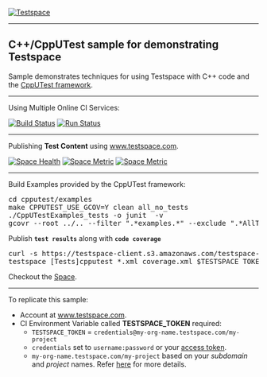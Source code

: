 [![Testspace](http://www.testspace.com/public/img/testspace_logo.png)](http://www.testspace.com)
***

## C++/CppUTest sample for demonstrating Testspace

Sample demonstrates techniques for using Testspace with C++ code and the [CppUTest framework](https://cpputest.github.io).

***
Using Multiple Online CI Services:

[![Build Status](https://travis-ci.org/testspace-samples/cpp.cpputest.svg?branch=master)](https://travis-ci.org/testspace-samples/cpp.cpputest)
[![Run Status](https://api.shippable.com/projects/56ffcaa09d043da07b0991f0/badge?branch=master)](https://app.shippable.com/projects/56ffcaa09d043da07b0991f0)

***
Publishing **Test Content** using www.testspace.com.

[![Space Health](https://samples.testspace.com/projects/121/spaces/449/badge)](https://samples.testspace.com/projects/121/spaces/449 "Test Cases")
[![Space Metric](https://samples.testspace.com/projects/121/spaces/449/metrics/285/badge)](https://samples.testspace.com/spaces/449/schema/Code%20Coverage "Code Coverage (lines)")
[![Space Metric](https://samples.testspace.com/projects/121/spaces/449/metrics/284/badge)](https://samples.testspace.com/spaces/449/schema/Code%20Coverage "Code Coverage (branches)")


***

Build Examples provided by the CppUTest framework:

<pre>
cd cpputest/examples
make CPPUTEST_USE_GCOV=Y clean all_no_tests 
./CppUTestExamples_tests -o junit  -v
gcovr --root ../.. --filter ".*examples.*" --exclude ".*AllTests.*" -x -o coverage.xml
</pre>

Publish **`test results`** along with **`code coverage`**

<pre>
curl -s https://testspace-client.s3.amazonaws.com/testspace-linux.tgz | sudo tar -zxvf- -C /usr/local/bin
testspace [Tests]cpputest_*.xml coverage.xml $TESTSPACE_TOKEN/$BRANCH_NAME
</pre>

Checkout the [Space](https://samples.testspace.com/projects/cpp.cpputest). 

***

To replicate this sample: 
  - Account at www.testspace.com.
  - CI Environment Variable called **TESTSPACE_TOKEN** required:
    -  `TESTSPACE_TOKEN` = `credentials@my-org-name.testspace.com/my-project`
    - `credentials` set to `username:password` or your [access token](http://help.testspace.com/using-your-organization:user-settings).
    - `my-org-name.testspace.com/my-project` based on your *subdomain* and *project* names. Refer [here](http://help.testspace.com/reference:runner-reference#login-credentials) for more details. 
  